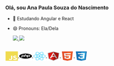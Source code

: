 ### Olá, sou Ana Paula Souza do Nascimento

- 🌱 Estudando Angular e React
- 😄 Pronouns: Ela/Dela

  <a href="https://github.com/anapnascimento">
  <img height="180em" src="https://github-readme-stats-sigma-five.vercel.app/api?username=anapnascimento&show_icons=true&theme=dark&include_all_commits=true&count_private=true"/>
  <img height="180em" src="https://github-readme-stats-sigma-five.vercel.app/api/top-langs/?username=anapnascimento&layout=compact&langs_count=7&theme=dark"/>
</div>
<div style="display: inline_block"><br>
  <img align="center" alt="Ana-Angular" height="30" width="40" src="https://raw.githubusercontent.com/devicons/devicon/master/icons/javascript/javascript-plain.svg">
  <img align="center" alt="Ana-PHP" height="30" width="40" src="https://raw.githubusercontent.com/devicons/devicon/master/icons/php/php-plain.svg">
  <img align="center" alt="Ana-React" height="30" width="40" src="https://raw.githubusercontent.com/devicons/devicon/master/icons/react/react-original.svg">
  <img align="center" alt="Ana-Angular" height="30" width="40" src="https://raw.githubusercontent.com/devicons/devicon/master/icons/angularjs/angularjs-original.svg">
  <img align="center" alt="Ana-HTML" height="30" width="40" src="https://raw.githubusercontent.com/devicons/devicon/master/icons/html5/html5-original.svg">
  <img align="center" alt="Ana-CSS" height="30" width="40" src="https://raw.githubusercontent.com/devicons/devicon/master/icons/css3/css3-original.svg">
</div>
  
  ##
